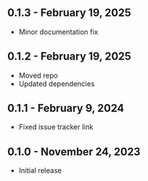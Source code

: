 ## 0.1.3 - February 19, 2025

- Minor documentation fix

## 0.1.2 - February 19, 2025

- Moved repo
- Updated dependencies

## 0.1.1 - February 9, 2024

- Fixed issue tracker link

## 0.1.0 - November 24, 2023

- Initial release
